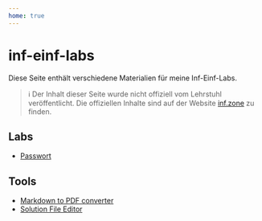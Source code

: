 ```yaml
---
home: true
---
```


# inf-einf-labs

Diese Seite enthält verschiedene Materialien für meine Inf-Einf-Labs.

> ℹ️ Der Inhalt dieser Seite wurde nicht offiziell vom Lehrstuhl veröffentlicht. Die offiziellen Inhalte sind auf der Website [inf.zone](https://inf.zone) zu finden.

## Labs

-   [Passwort](./password)

## Tools

-   [Markdown to PDF converter](./tool/markdown-to-pdf)
-   [Solution File Editor](./tool/solution-editor)
